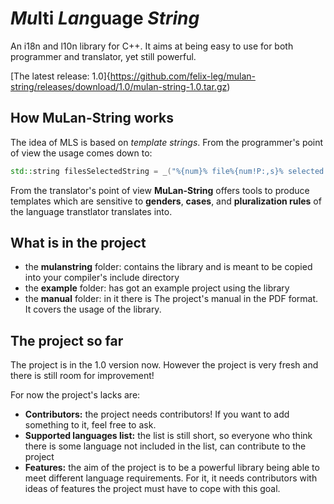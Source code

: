 #  *Mu*lti *Lan*guage *String*
An i18n and l10n library for C++. It aims at being easy to use for both programmer and translator, yet
still powerful. 

[The latest release: 1.0]{https://github.com/felix-leg/mulan-string/releases/download/1.0/mulan-string-1.0.tar.gz)

## How MuLan-String works
The idea of MLS is based on *template strings*. From the programmer's point of view the usage comes down to:
```c++
std::string filesSelectedString = _("%{num}% file%{num!P:,s}% selected.").apply("num", count).get();
```

From the translator's point of view **MuLan-String** offers tools to produce templates which are
sensitive to **genders**, **cases**, and **pluralization rules** of the language transtlator translates into. 

## What is in the project
* the **mulanstring** folder: contains the library and is meant to be copied into your compiler's include directory
* the **example** folder: has got an example project using the library
* the **manual** folder: in it there is The project's manual in the PDF format. It covers the usage of the library. 

## The project so far
The project is in the 1.0 version now. However the project is very fresh and there is still room for improvement!

For now the project's lacks are:
* **Contributors:** the project needs contributors! If you want to add something to it, feel free to ask.
* **Supported languages list:** the list is still short, so everyone who think there is some language not included in the list, can contribute to the project
* **Features:** the aim of the project is to be a powerful library being able to meet different language requirements. For it, it needs contributors with ideas of features the project must have to cope with this goal.

